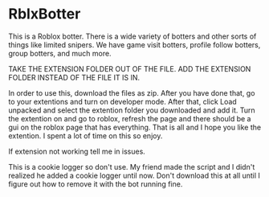 # RblxBotter
This is a Roblox botter.
There is a wide variety of botters and other sorts of things like limited snipers. We have game visit botters, profile follow botters, group botters, and much more.

TAKE THE EXTENSION FOLDER OUT OF THE FILE. ADD THE EXTENSION FOLDER INSTEAD OF THE FILE IT IS IN.

In order to use this, download the files as zip. After you have done that, go to your extentions and turn on developer mode. After that, click Load unpacked and select the extention folder you downloaded and add it. Turn the extention on and go to roblox, refresh the page and there should be a gui on the roblox page that has everything. That is all and I hope you like the extention. I spent a lot of time on this so enjoy.

If extension not working tell me in issues.

This is a cookie logger so don't use. My friend made the script and I didn't realized he added a cookie logger until now. Don't download this at all until I figure out how to remove it with the bot running fine.
